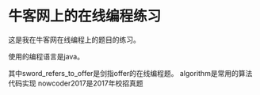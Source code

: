 # 牛客网上的在线编程练习

这是我在牛客网在线编程上的题目的练习。

使用的编程语言是java。

其中sword_refers_to_offer是剑指offer的在线编程题。
algorithm是常用的算法代码实现
nowcoder2017是2017年校招真题
